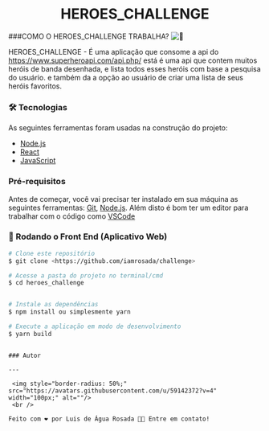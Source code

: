 <h1 align="center">HEROES_CHALLENGE</h1>

###COMO O HEROES_CHALLENGE TRABALHA? ![🤔](https://static.xx.fbcdn.net/images/emoji.php/v9/t34/1/16/1f914.png)

HEROES_CHALLENGE - É uma aplicação que consome a api do https://www.superheroapi.com/api.php/ está é uma api que contem muitos heróis de banda desenhada, e lista todos esses heróis com base a pesquisa do usuário. e também da a opção ao usuário de criar uma lista de seus heróis favoritos.

### 🛠 Tecnologias

As seguintes ferramentas foram usadas na construção do projeto:

- [Node.js](https://nodejs.org/en/)
- [React](https://pt-br.reactjs.org/)
- [JavaScript](https://developer.mozilla.org/pt-BR/docs/Web/JavaScript)

### Pré-requisitos

Antes de começar, você vai precisar ter instalado em sua máquina as seguintes ferramentas:
[Git](https://git-scm.com), [Node.js](https://nodejs.org/en/).
Além disto é bom ter um editor para trabalhar com o código como [VSCode](https://code.visualstudio.com/)

### 🎲 Rodando o Front End (Aplicativo Web)

```bash
# Clone este repositório
$ git clone <https://github.com/iamrosada/challenge>

# Acesse a pasta do projeto no terminal/cmd
$ cd heroes_challenge


# Instale as dependências
$ npm install ou simplesmente yarn

# Execute a aplicação em modo de desenvolvimento
$ yarn build

```

```

### Autor

---

 <img style="border-radius: 50%;" src="https://avatars.githubusercontent.com/u/59142372?v=4" width="100px;" alt=""/>
 <br />

Feito com ❤️ por Luis de Água Rosada 👋🏽 Entre em contato!


```
